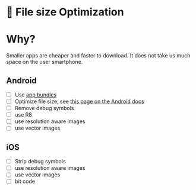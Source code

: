 # 📏 File size Optimization

# Why?

Smaller apps are cheaper and faster to download.
It does not take us much space on the user smartphone.


## Android

- [ ] Use [app bundles](https://developer.android.com/guide/app-bundle)
- [ ] Optimize file size, see [this page on the Android docs](https://developer.android.com/docs/quality-guidelines/build-for-billions/data-cost)
- [ ] Remove debug symbols
- [ ] use R8
- [ ] use resolution aware images
- [ ] use vector images

## iOS

- [ ] Strip debug symbols
- [ ] use resolution aware images
- [ ] use vector images
- [ ] bit code
